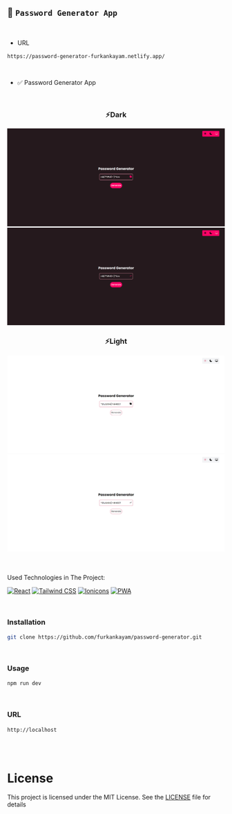## 🔑 `Password Generator App`

<br>

- URL

```url
https://password-generator-furkankayam.netlify.app/
```

<br>

- ✅ Password Generator App

<br>

<div align="center">
<h3>⚡Dark</h3>
<img src="./images/password-generator-dark-1.png" alt="dark-1">
<img src="./images/password-generator-dark-2.png" alt="dark-2">
<h3>⚡Light</h3>
<img src="./images/password-generator-light-1.png" alt="light-1">
<img src="./images/password-generator-light-2.png" alt="light-2">
</div>

<br>
<br>

Used Technologies in The Project:

[![React](https://img.shields.io/badge/React-18.0-000?style=for-the-badge&logo=react&logoColor=white&color=61DAFB)](https://react.dev/)
[![Tailwind CSS](https://img.shields.io/badge/Tailwind%20CSS-3.4-000?style=for-the-badge&logo=tailwindcss&logoColor=white&color=06B6D4)](https://tailwindcss.com/)
[![Ionicons](https://img.shields.io/badge/Ionicons-7.1-000?style=for-the-badge&logo=iconify&logoColor=white&color=1769AA)](https://ionic.io/ionicons)
[![PWA](https://img.shields.io/badge/PWA-0.2-000?style=for-the-badge&logo=pwa&logoColor=white&color=5A0FC8)](https://web.dev/explore/progressive-web-apps?hl=tr)

<br>

### Installation

```bash
git clone https://github.com/furkankayam/password-generator.git
```

<br>

### Usage

```bash
npm run dev
```

<br>

### URL

```bash
http://localhost
```

<br>

<br>

# License

This project is licensed under the MIT License. See the [LICENSE](./LICENSE) file for details
